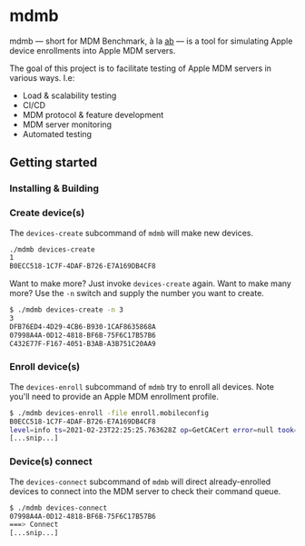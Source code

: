 # mdmb

mdmb — short for MDM Benchmark, à la [ab](https://httpd.apache.org/docs/2.4/programs/ab.html) — is a tool for simulating Apple device enrollments into Apple MDM servers.

The goal of this project is to facilitate testing of Apple MDM servers in various ways. I.e:

  - Load & scalability testing
  - CI/CD
  - MDM protocol & feature development
  - MDM server monitoring
  - Automated testing

## Getting started

### Installing & Building

### Create device(s)

The `devices-create` subcommand of `mdmb` will make new devices.

```bash
./mdmb devices-create
1
B0ECC518-1C7F-4DAF-B726-E7A169DB4CF8
```

Want to make more? Just invoke `devices-create` again. Want to make many more? Use the `-n` switch and supply the number you want to create.

```bash
$ ./mdmb devices-create -n 3
3
DFB76ED4-4D29-4CB6-B930-1CAF8635868A
07998A4A-0D12-4818-BF6B-75F6C17B57B6
C432E77F-F167-4051-B3AB-A3B751C20AA9
```

### Enroll device(s)

The `devices-enroll` subcommand of `mdmb` try to enroll all devices. Note you'll need to provide an Apple MDM enrollment profile.

```bash
$ ./mdmb devices-enroll -file enroll.mobileconfig 
B0ECC518-1C7F-4DAF-B726-E7A169DB4CF8
level=info ts=2021-02-23T22:25:25.763628Z op=GetCACert error=null took=66.028014ms
[...snip...]
```

### Device(s) connect

The `devices-connect` subcommand of `mdmb` will direct already-enrolled devices to connect into the MDM server to check their command queue.

```bash
$ ./mdmb devices-connect
07998A4A-0D12-4818-BF6B-75F6C17B57B6
===> Connect
[...snip...]
```
